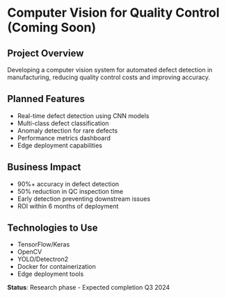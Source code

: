 # Computer Vision for Quality Control (Coming Soon)

## Project Overview
Developing a computer vision system for automated defect detection in manufacturing, reducing quality control costs and improving accuracy.

## Planned Features
- Real-time defect detection using CNN models
- Multi-class defect classification
- Anomaly detection for rare defects
- Performance metrics dashboard
- Edge deployment capabilities

## Business Impact
- 90%+ accuracy in defect detection
- 50% reduction in QC inspection time
- Early detection preventing downstream issues
- ROI within 6 months of deployment

## Technologies to Use
- TensorFlow/Keras
- OpenCV
- YOLO/Detectron2
- Docker for containerization
- Edge deployment tools

**Status**: Research phase - Expected completion Q3 2024